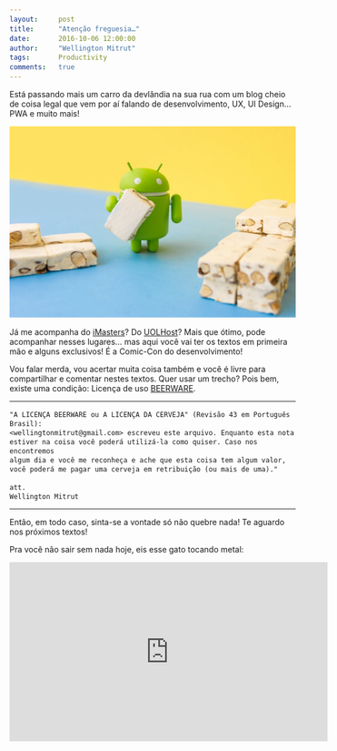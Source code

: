 ```yaml
---
layout:     post
title:      "Atenção freguesia…"
date:       2016-10-06 12:00:00
author:     "Wellington Mitrut"
tags:       Productivity
comments:   true
---
```


Está passando mais um carro da devlândia na sua rua com um blog cheio de coisa legal que vem por aí falando de desenvolvimento, UX, UI Design… PWA e muito mais!


![Android](./droid.png)

Já me acompanha do <a target="_blank" href="http://imasters.com.br/perfil/wellingtonmitrut/">iMasters</a>? Do <a target="_blank" href="http://www.uolhost.uol.com.br/academia/noticias/tecnologia/2016/06/20/4-coisas-a-se-considerar-para-uma-boa-ux-em-android.html#rmcl">UOLHost</a>? Mais que ótimo, pode acompanhar nesses lugares… mas aqui você vai ter os textos em primeira mão e alguns exclusivos! É a Comic-Con do desenvolvimento!

Vou falar merda, vou acertar muita coisa também e você é livre para compartilhar e comentar nestes textos. Quer usar um trecho? Pois bem, existe uma condição: Licença de uso <a target="_blank" href="https://pt.wikipedia.org/wiki/Beerware">BEERWARE</a>.


 --------------------------------------------
    "A LICENÇA BEERWARE ou A LICENÇA DA CERVEJA" (Revisão 43 em Português Brasil):
    <wellingtonmitrut@gmail.com> escreveu este arquivo. Enquanto esta nota 
    estiver na coisa você poderá utilizá-la como quiser. Caso nos encontremos 
    algum dia e você me reconheça e ache que esta coisa tem algum valor, 
    você poderá me pagar uma cerveja em retribuição (ou mais de uma)."

    att.
    Wellington Mitrut
-------------------------------------------

Então, em todo caso, sinta-se a vontade só não quebre nada! Te aguardo nos próximos textos!

Pra você não sair sem nada hoje, eis esse gato tocando metal:


<iframe width="560" height="315" src="https://www.youtube.com/embed/yWcak9tZupc" frameborder="0" allow="accelerometer; autoplay; encrypted-media; gyroscope; picture-in-picture" allowfullscreen></iframe>



